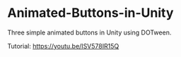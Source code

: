 # Animated-Buttons-in-Unity

Three simple animated buttons in Unity using DOTween.

Tutorial: https://youtu.be/ISV578IR15Q

